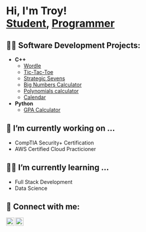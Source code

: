 <h1>Hi, I'm Troy! <br/><a href="https://www.linkedin.com/in/Troypetersonjr/">Student</a>, <a href="https://github.com/T-Petersonn">Programmer</a></h1>

<h2>👨‍💻 Software Development Projects:</h2>

- <b>C++ </b>
  - [Wordle](https://github.com/joshmadakor1/EncrypterPOC)
  - [Tic-Tac-Toe](https://github.com/joshmadakor1/DecrypterPOC)
  - [Strategic Sevens](https://github.com/joshmadakor1/Key-Logger-With-Email)
  - [Big Numbers Calculator](https://github.com/joshmadakor1/Key-Logger-With-Email)
  - [Polynomials calculator](https://github.com/joshmadakor1/Key-Logger-With-Email)
  - [Calendar](https://github.com/joshmadakor1/Key-Logger-With-Email)
- <b>Python</b>
  - [GPA Calculator](https://github.com/joshmadakor1/Package-Delivery-Pathfinding-Algorithm)
 
<h2> 🔭 I’m currently working on ...</h2>

  - CompTIA Security+ Certification
  - AWS Certified Cloud Practicioner 
    
<h2>📓📝 I’m currently learning ...</h2>

  - Full Stack Development
  - Data Science



<h2> 🤳 Connect with me:</h2>


[<img align="left" alt="JoshMadakor | LinkedIn" width="22px" src="https://cdn.jsdelivr.net/npm/simple-icons@v3/icons/linkedin.svg" />][linkedin]
[<img align="left" alt="JoshMadakor | Instagram" width="22px" src="https://cdn.jsdelivr.net/npm/simple-icons@v3/icons/instagram.svg" />][instagram]


[instagram]: https://www.instagram.com/Itz__Troy/
[linkedin]: https://www.linkedin.com/in/Troypetersonjr/

<!--
**T-Petersonn/T-Petersonn** is a ✨ _special_ ✨ repository because its `README.md` (this file) appears on your GitHub profile.

Here are some ideas to get you started:

- 🔭 I’m currently working on ...
- 🌱 I’m currently learning ...
- 👯 I’m looking to collaborate on ...
- 🤔 I’m looking for help with ...
- 💬 Ask me about ...
- 📫 How to reach me: ...
- 😄 Pronouns: ...
- ⚡ Fun fact: ...
-->
